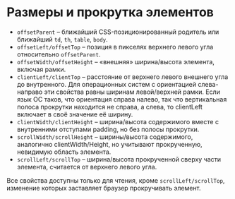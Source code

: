 # Размеры и прокрутка элементов

- `offsetParent` – ближайший CSS-позиционированный родитель или ближайший `td`, `th`, `table`, `body`.
- `offsetLeft/offsetTop` – позиция в пикселях верхнего левого угла относительно `offsetParent`.
- `offsetWidth/offsetHeight` – «внешняя» ширина/высота элемента, включая рамки.
- `clientLeft/clientTop` – расстояние от верхнего левого внешнего угла до внутренного. Для операционных систем с ориентацией слева-направо эти свойства равны ширинам левой/верхней рамки. Если язык ОС таков, что ориентация справа налево, так что вертикальная полоса прокрутки находится не справа, а слева, то clientLeft включает в своё значение её ширину.
- `clientWidth/clientHeight` – ширина/высота содержимого вместе с внутренними отступами padding, но без полосы прокрутки.
- `scrollWidth/scrollHeight` – ширины/высота содержимого, аналогично clientWidth/Height, но учитывают прокрученную, невидимую область элемента.
- `scrollLeft/scrollTop` – ширина/высота прокрученной сверху части элемента, считается от верхнего левого угла.

Все свойства доступны только для чтения, кроме `scrollLeft/scrollTop`, изменение которых заставляет браузер прокручивать элемент.
